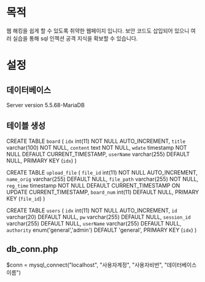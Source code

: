# 목적
웹 해킹을 쉽게 할 수 있도록 취약한 웹페이지 입니다.
보안 코드도 삽입되어 있으니 여러 실습을 통해 sql 인젝션 공격 지식을 확보할 수 있습니다.


# 설정
## 데이터베이스
Server version	5.5.68-MariaDB


## 테이블 생성

CREATE TABLE `board` (
  `idx` int(11) NOT NULL AUTO_INCREMENT,
  `title` varchar(100) NOT NULL,
  `content` text NOT NULL,
  `wdate` timestamp NOT NULL DEFAULT CURRENT_TIMESTAMP,
  `userName` varchar(255) DEFAULT NULL,
  PRIMARY KEY (`idx`)
) 

CREATE TABLE `upload_file` (
  `file_id` int(11) NOT NULL AUTO_INCREMENT,
  `name_orig` varchar(255) DEFAULT NULL,
  `file_path` varchar(255) NOT NULL,
  `reg_time` timestamp NOT NULL DEFAULT CURRENT_TIMESTAMP ON UPDATE CURRENT_TIMESTAMP,
  `board_num` int(11) DEFAULT NULL,
  PRIMARY KEY (`file_id`)
) 

CREATE TABLE `users` (
  `idx` int(11) NOT NULL AUTO_INCREMENT,
  `id` varchar(20) DEFAULT NULL,
  `pw` varchar(255) DEFAULT NULL,
  `session_id` varchar(255) DEFAULT NULL,
  `userName` varchar(255) DEFAULT NULL,
  `authority` enum('general','admin') DEFAULT 'general',
  PRIMARY KEY (`idx`)
) 

## db_conn.php
$conn = mysql_connect("localhost", "사용자계정", "사용자비번", "데이터베이스이름")
